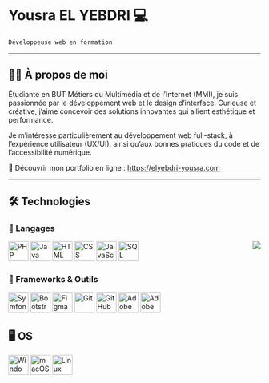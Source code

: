 # Yousra EL YEBDRI  💻 
```bash
Développeuse web en formation 
```  

---

## 👩‍💻 À propos de moi  
Étudiante en BUT Métiers du Multimédia et de l’Internet (MMI), je suis passionnée par le développement web et le design d’interface. Curieuse et créative, j’aime concevoir des solutions innovantes qui allient esthétique et performance.  

Je m’intéresse particulièrement au développement web full-stack, à l’expérience utilisateur (UX/UI),  ainsi qu’aux bonnes pratiques du code et de l’accessibilité numérique.  

🔗 Découvrir mon portfolio en ligne : https://elyebdri-yousra.com

---

## 🛠 Technologies  
### 🔹 Langages  
<a href="https://github.com/elyebdri-yousra">
  <img align="right" src="https://github-readme-stats-woad-one-36.vercel.app/api/top-langs/?username=elyebdri-yousra&layout=compact&theme=default&locale=fr" />
</a>
<p align="left">
  <img src="https://cdn.jsdelivr.net/gh/devicons/devicon/icons/php/php-original.svg" alt="PHP" width="40" height="40"/>
  <img src="https://cdn.jsdelivr.net/gh/devicons/devicon/icons/java/java-original.svg" alt="Java" width="40" height="40"/>
  <img src="https://cdn.jsdelivr.net/gh/devicons/devicon/icons/html5/html5-original.svg" alt="HTML" width="40" height="40"/>
  <img src="https://cdn.jsdelivr.net/gh/devicons/devicon/icons/css3/css3-original.svg" alt="CSS" width="40" height="40"/>
  <img src="https://cdn.jsdelivr.net/gh/devicons/devicon/icons/javascript/javascript-original.svg" alt="JavaScript" width="40" height="40"/>
  <img src="https://cdn.jsdelivr.net/gh/devicons/devicon/icons/mysql/mysql-original.svg" alt="SQL" width="40" height="40"/>
</p>



### 🔹 Frameworks & Outils  
<p align="left">
  <img src="https://cdn.jsdelivr.net/gh/devicons/devicon/icons/symfony/symfony-original.svg" alt="Symfony" width="40" height="40"/>
  <img src="https://cdn.jsdelivr.net/gh/devicons/devicon/icons/bootstrap/bootstrap-original.svg" alt="Bootstrap" width="40" height="40"/>
  <img src="https://cdn.jsdelivr.net/gh/devicons/devicon/icons/figma/figma-original.svg" alt="Figma" width="40" height="40"/>
  <img src="https://cdn.jsdelivr.net/gh/devicons/devicon/icons/git/git-original.svg" alt="Git" width="40" height="40"/>
  <img src="https://cdn.jsdelivr.net/gh/devicons/devicon/icons/github/github-original.svg" alt="GitHub" width="40" height="40"/>
  <img src="https://cdn.jsdelivr.net/gh/devicons/devicon/icons/photoshop/photoshop-plain.svg" alt="Adobe Photoshop" width="40" height="40"/>
  <img src="https://cdn.jsdelivr.net/gh/devicons/devicon/icons/illustrator/illustrator-plain.svg" alt="Adobe Illustrator" width="40" height="40"/>
</p>

## 🖥 OS  
<p align="left">
  <img src="https://cdn.jsdelivr.net/gh/devicons/devicon/icons/windows8/windows8-original.svg" alt="Windows" width="40" height="40"/>
  <img src="https://cdn.jsdelivr.net/gh/devicons/devicon/icons/apple/apple-original.svg" alt="macOS" width="40" height="40"/>
  <img src="https://cdn.jsdelivr.net/gh/devicons/devicon/icons/linux/linux-original.svg" alt="Linux" width="40" height="40"/>
</p>


